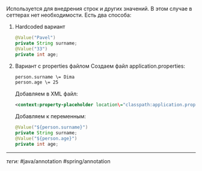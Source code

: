 Используется для внедрения строк и других значений. В этом случае в сеттерах нет необходимости.
Есть два способа:
1. Hardcoded вариант
	```java
	@Value("Pavel")  
	private String surname;  
	@Value("33")  
	private int age;
	```
1. Вариант с properties файлом
	Создаем файл application.properties:
	```txt
	person.surname \= Dima  
	person.age \= 25
	```
	Добавляем в XML файл:
	```xml
	<context:property-placeholder location\="classpath:application.properties"/>
	```
	Добавляем к переменным:
	```java
	@Value("${person.surname}")  
	private String surname;  
	@Value("${person.age}")  
	private int age;
	```

---
*теги:* #java/annotation #spring/annotation 